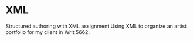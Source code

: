 # XML
Structured authoring with XML assignment
Using XML to organize an artist portfolio for my client in Writ 5662.
